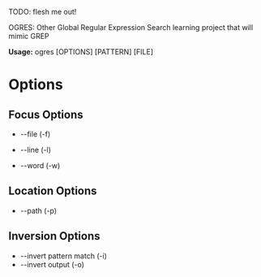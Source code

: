 TODO: flesh me out!

OGRES: Other Global Regular Expression Search
learning project that will mimic GREP

<b>Usage:</b> ogres [OPTIONS] [PATTERN] [FILE]

# Options

## Focus Options
 - --file (-f)

 - --line (-l)

 - --word (-w)

## Location Options
- --path (-p)

## Inversion Options
  - --invert pattern match (-i)
- --invert output (-o)